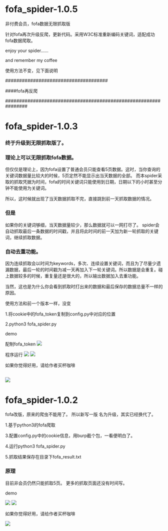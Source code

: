 # fofa_spider-1.0.5
非付费会员，fofa数据无限抓取版


针对fofa再次升级反爬，更新代码。采用W3C标准重新编码关键词，适配成功fofa数据爬取。

enjoy your spider......

and remember my coffee

使用方法不变，见下面说明


#####################################

####fofa再反爬

################################################################
# fofa_spider-1.0.3

### 终于升级到无限抓取版了。

### 理论上可以无限抓取fofa数据。

但仅仅是理论上，因为fofa设置了普通会员只能查看5页数据。这时，当你查询的关键词数据量比较大的时候，5页定然不能显示出当天数据的全部。
而本spider采取的抓取凭据为时间，fofa的时间关键词只能使用到日期，日期以下的小时甚至分钟不能使用为关键词。

所以，这时候就出现了当天数据抓取不完，直接跳到前一天抓取数据的情况。

### 但是

如果你的关键词够细，当天数据量较少，那么数据就可以一网打尽了。
spider会自动抓取最后一条数据的时间戳，并且将此时间的前一天加为新一轮抓取的关键词，继续抓取数据。

### 自动去重功能。

因为连续抓取会以时间为keywords，多次、连续设置关键词，而且为了尽量少遗漏数据，最后一轮的时间戳为减一天再加入下一轮关键词。所以数据是会重复。碰上数据较多的时候，重复量还是很大的，所以输出数据加入去重功能。

当然，这也是为什么你会看到抓取时打出来的数据和最后保存的数据总量不一样的原因。

使用方法和前一个版本一样，没变

1.将cookie中的fofa_token复制到config.py中对应的位置

2.python3 fofa_spider.py

demo

配制fofa_token
![](demo/demo1.png)

程序运行
![](demo/demo2.png)
![](demo/demo3.png)

如果你觉得好用，请给作者买杯咖啡

![](demo/weixin.png)
----------------------------------------

# fofa_spider-1.0.2

fofa改版，原来的爬虫不能用了。
所以新写一版
名为升级，其实已经换代了。

1.基于python3的fofa爬取

3.配置config.py中的cookie信息，用burp截个包，一看便明白了。

4.运行python3 fofa_spider.py

5.抓取结果保存在目录下fofa_result.txt


### 原理


目前非会员仍然只能抓取5页。
更多的抓取页面还没有时间写。

demo

![](demo/demo2.png)
![](demo/demo3.png)

如果你觉得好用，请给作者买杯咖啡

![](demo/weixin.png)



